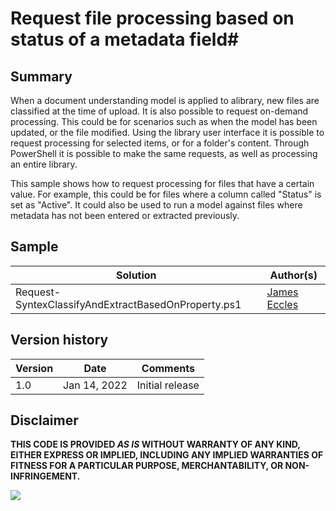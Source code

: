 # Request file processing based on status of a metadata field#

## Summary

When a document understanding model is applied to alibrary, new files are classified at the time of upload. It is also possible to request on-demand processing. This could be for scenarios such as when the model has been updated, or the file modified. Using the library user interface it is possible to request processing for selected items, or for a folder's content. Through PowerShell it is possible to make the same requests, as well as processing an entire library.

This sample shows how to request processing for files that have a certain value. For example, this could be for files where a column called "Status" is set as "Active". It could also be used to run a model against files where metadata has not been entered or extracted previously.

## Sample

Solution|Author(s)
--------|---------
Request-SyntexClassifyAndExtractBasedOnProperty.ps1 | [James Eccles](https://github.com/JamesEccles)

## Version history

Version|Date|Comments
-------|----|--------
1.0|Jan 14, 2022 |Initial release

## Disclaimer

**THIS CODE IS PROVIDED *AS IS* WITHOUT WARRANTY OF ANY KIND, EITHER EXPRESS OR IMPLIED, INCLUDING ANY IMPLIED WARRANTIES OF FITNESS FOR A PARTICULAR PURPOSE, MERCHANTABILITY, OR NON-INFRINGEMENT.**

<img src="https://telemetry.sharepointpnp.com/syntex-samples/scripts/Request-SyntexClassifyAndExtractBasedOnProperty" />
